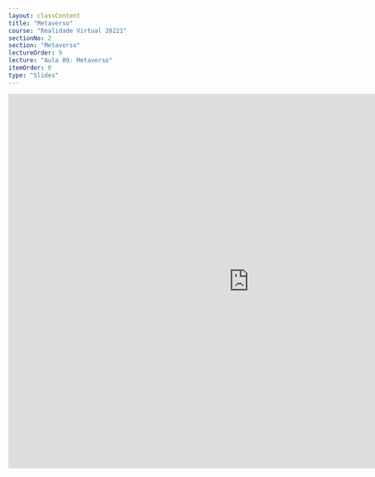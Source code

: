 ```yaml
---
layout: classContent
title: "Metaverso"
course: "Realidade Virtual 20221"
sectionNo: 2
section: "Metaverso"
lectureOrder: 9
lecture: "Aula 09: Metaverso"
itemOrder: 0
type: "Slides"
---
```


<iframe src="https://docs.google.com/presentation/d/e/2PACX-1vQi2ZDDcSz6SGZUW5ePjjUmWTxraPzs0bfFiGAu5BSGvuV-3ntp_d1HHinEuNMakkO8Lwr4OxUn6lIS/embed?start=false&loop=false&delayms=3000" frameborder="0" width="960" height="749" allowfullscreen="true" mozallowfullscreen="true" webkitallowfullscreen="true"></iframe>
